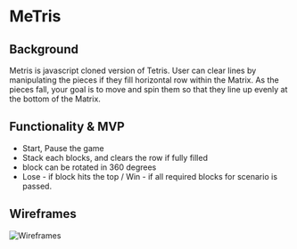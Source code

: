 # MeTris

## Background
Metris is javascript cloned version of Tetris. User can clear lines by manipulating the pieces if
they fill horizontal row within the Matrix. As the pieces fall, your goal is to move and spin them so that they line up evenly at the bottom of the Matrix.


## Functionality & MVP
 * Start, Pause the game
 * Stack each blocks, and clears the row if fully filled
 * block can be rotated in 360 degrees
 * Lose - if block hits the top / Win - if all required blocks for scenario is passed.

## Wireframes
![Wireframes](https://github.com/seoi99/metris/blob/master/asset/proposal-wireframe.jpeg)
